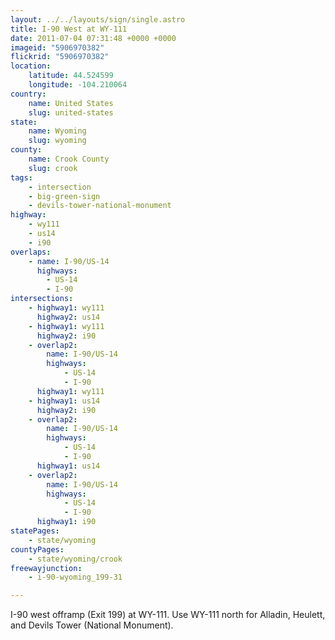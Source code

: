 ```yaml
---
layout: ../../layouts/sign/single.astro
title: I-90 West at WY-111
date: 2011-07-04 07:31:48 +0000 +0000
imageid: "5906970382"
flickrid: "5906970382"
location:
    latitude: 44.524599
    longitude: -104.210064
country:
    name: United States
    slug: united-states
state:
    name: Wyoming
    slug: wyoming
county:
    name: Crook County
    slug: crook
tags:
    - intersection
    - big-green-sign
    - devils-tower-national-monument
highway:
    - wy111
    - us14
    - i90
overlaps:
    - name: I-90/US-14
      highways:
        - US-14
        - I-90
intersections:
    - highway1: wy111
      highway2: us14
    - highway1: wy111
      highway2: i90
    - overlap2:
        name: I-90/US-14
        highways:
            - US-14
            - I-90
      highway1: wy111
    - highway1: us14
      highway2: i90
    - overlap2:
        name: I-90/US-14
        highways:
            - US-14
            - I-90
      highway1: us14
    - overlap2:
        name: I-90/US-14
        highways:
            - US-14
            - I-90
      highway1: i90
statePages:
    - state/wyoming
countyPages:
    - state/wyoming/crook
freewayjunction:
    - i-90-wyoming_199-31

---
```

I-90 west offramp (Exit 199) at WY-111.  Use WY-111 north for Alladin, Heulett, and Devils Tower (National Monument).